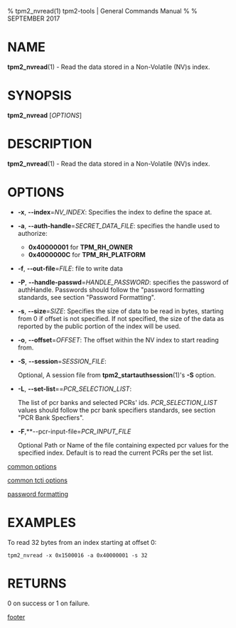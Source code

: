 % tpm2_nvread(1) tpm2-tools | General Commands Manual
%
% SEPTEMBER 2017

# NAME

**tpm2_nvread**(1) - Read the data stored in a Non-Volatile (NV)s index.

# SYNOPSIS

**tpm2_nvread** [*OPTIONS*]

# DESCRIPTION

**tpm2_nvread**(1) - Read the data stored in a Non-Volatile (NV)s index.

# OPTIONS

  * **-x**, **--index**=_NV\_INDEX_:
    Specifies the index to define the space at.

  * **-a**, **--auth-handle**=_SECRET\_DATA\_FILE_:
    specifies the handle used to authorize:
    * **0x40000001** for **TPM_RH_OWNER**
    * **0x4000000C** for **TPM_RH_PLATFORM**

  * **-f**, **--out-file**=_FILE_:
    file to write data

  * **-P**, **--handle-passwd**=_HANDLE\_PASSWORD_:
    specifies the password of authHandle. Passwords should follow the
    "password formatting standards, see section "Password Formatting".

  * **-s**, **--size**=_SIZE_:
    Specifies the size of data to be read in bytes, starting from 0 if
    offset is not specified. If not specified, the size of the data
    as reported by the public portion of the index will be used.

  * **-o**, **--offset**=_OFFSET_:
    The offset within the NV index to start reading from.

  * **-S**, **--session**=_SESSION\_FILE_:

    Optional, A session file from **tpm2_startauthsession**(1)'s **-S** option.

  * **-L**, **--set-list**==_PCR\_SELECTION\_LIST_:

    The list of pcr banks and selected PCRs' ids.
    _PCR\_SELECTION\_LIST_ values should follow the
    pcr bank specifiers standards, see section "PCR Bank Specfiers".

  * **-F**,**--pcr-input-file=_PCR\_INPUT\_FILE_

    Optional Path or Name of the file containing expected pcr values for the specified index.
    Default is to read the current PCRs per the set list.

[common options](common/options.md)

[common tcti options](common/tcti.md)

[password formatting](common/password.md)

# EXAMPLES

To read 32 bytes from an index starting at offset 0:

```
tpm2_nvread -x 0x1500016 -a 0x40000001 -s 32
```

# RETURNS

0 on success or 1 on failure.

[footer](common/footer.md)
